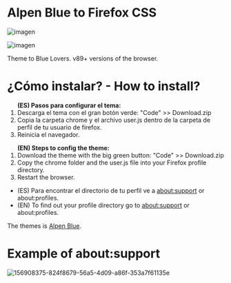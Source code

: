# Alpen Blue to Firefox CSS

![imagen](https://user-images.githubusercontent.com/22057609/145844106-ab68952b-d948-4531-b5cc-ca2945013b97.png)

![imagen](https://user-images.githubusercontent.com/22057609/145844543-168ad399-0c94-4912-8fff-9fe63376120f.png)


Theme to Blue Lovers. v89+ versions of the browser.

# ¿Cómo instalar? - How to install?

<ol><b>(ES) Pasos para configurar el tema:</b>

   <li>Descarga el tema con el gran botón verde: "Code" >> Download.zip</li>
   <li>Copia la carpeta chrome y el archivo user.js dentro de la carpeta de perfil de tu usuario de firefox.</li>
   <li>Reinicia el navegador.</li></ol>

<ol><b>(EN) Steps to config the theme:</b>
   <li>Download the theme with the big green button: "Code" >> Download.zip</li> 
   <li>Copy the chrome folder and the user.js file into your Firefox profile directory. </li>
   <li>Restart the browser. </li></ol>
   <ul>
<li>(ES) Para encontrar el directorio de tu perfil ve a <a href="https://github.com/Godiesc/AlpenBlue#example-of-aboutsupport"> about:support</a> or about:profiles. </li>
<li>(EN) To find out your profile directory go to <a href="https://github.com/Godiesc/AlpenBlue#example-of-aboutsupport"> about:support</a> or about:profiles.</li></ul>

The themes is <a href="https://addons.mozilla.org/es/firefox/addon/beautiful-alpen-blue/">Alpen Blue</a>.

# Example of about:support

![156908375-824f8679-56a5-4d09-a86f-353a7f61135e](https://user-images.githubusercontent.com/22057609/160463037-5d8ca94d-3254-47ed-92be-c9ea800d6a44.png)
